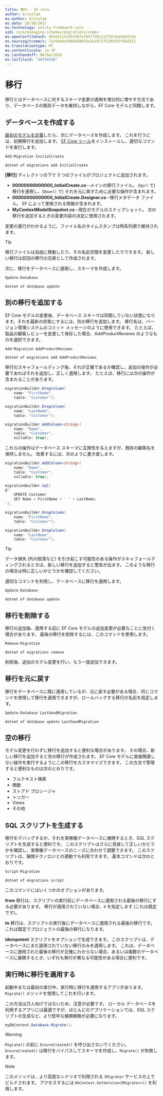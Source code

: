 ```yaml
---
title: 移行 - EF Core
author: bricelam
ms.author: bricelam
ms.date: 10/30/2017
ms.technology: entity-framework-core
uid: core/managing-schemas/migrations/index
ms.openlocfilehash: dd164125c053497af94773011127853ad10d27a6
ms.sourcegitcommit: 72e59e6af86b568653e1b29727529dfd7f65d312
ms.translationtype: HT
ms.contentlocale: ja-JP
ms.lasthandoff: 06/04/2018
ms.locfileid: "34754510"
---
```

<a name="migrations"></a>移行
==========
移行とはデータベースに対するスキーマ変更の適用を増分的に増やす方法であり、データベースの既存データを維持しながら、EF Core モデルと同期します。

<a name="creating-the-database"></a>データベースを作成する
---------------------
[最初のモデルを定義][1]したら、次にデータベースを作成します。 これを行うには、初期移行を追加します。
[EF Core ツール][2]をインストールし、適切なコマンドを実行します。

``` powershell
Add-Migration InitialCreate
```
``` Console
dotnet ef migrations add InitialCreate
```

**[移行]** ディレクトリの下で 3 つのファイルがプロジェクトに追加されます。

* **00000000000000_InitialCreate.cs**--メインの移行ファイル。 (`Up()` で) 移行を適用し、(`Down()` で) それを元に戻すために必要な操作が含まれます。
* **00000000000000_InitialCreate.Designer.cs**--移行メタデータ ファイル。 EF によって使用される情報が含まれます。
* **MyContextModelSnapshot.cs**--現在のモデルのスナップショット。 次の移行を追加するときの変更内容の決定に使用されます。

変更の進行がわかるように、ファイル名のタイムスタンプは時系列順で維持されます。

> [!TIP]
> 移行ファイルは自由に移動したり、その名前空間を変更したりできます。 新しい移行は前回の移行の兄弟として作成されます。

次に、移行をデータベースに適用し、スキーマを作成します。

``` powershell
Update-Database
```
``` Console
dotnet ef database update
```

<a name="adding-another-migration"></a>別の移行を追加する
------------------------
EF Core モデルの変更後、データベース スキーマは同期していない状態になります。それを最新の状態にするには、別の移行を追加します。 移行名は、バージョン管理システムのコミット メッセージのように使用できます。 たとえば、製品の顧客レビューを変更して保存した場合、*AddProductReviews* のようなものを選択できます。

``` powershell
Add-Migration AddProductReviews
```
``` Console
dotnet ef migrations add AddProductReviews
```

移行のスキャフォールディング後、それが正確であるか確認し、追加の操作が必要であればそれを追加し、正しく適用します。 たとえば、移行には次の操作が含まれることがあります。

``` csharp
migrationBuilder.DropColumn(
    name: "FirstName",
    table: "Customer");

migrationBuilder.DropColumn(
    name: "LastName",
    table: "Customer");

migrationBuilder.AddColumn<string>(
    name: "Name",
    table: "Customer",
    nullable: true);
```

これらの操作はデータベース スキーマに互換性を与えますが、既存の顧客名を保持しません。 改善するには、次のように書き直します。

``` csharp
migrationBuilder.AddColumn<string>(
    name: "Name",
    table: "Customer",
    nullable: true);

migrationBuilder.Sql(
@"
    UPDATE Customer
    SET Name = FirstName + ' ' + LastName;
");

migrationBuilder.DropColumn(
    name: "FirstName",
    table: "Customer");

migrationBuilder.DropColumn(
    name: "LastName",
    table: "Customer");
```

> [!TIP]
> データ損失 (列の脱落など) を引き起こす可能性のある操作がスキャフォールディングされるときは、新しい移行を追加すると警告が出ます。 このような移行の場合は特に正しいかどうかを確認してください。

適切なコマンドを利用し、データベースに移行を適用します。

``` powershell
Update-Database
```
``` Console
dotnet ef database update
```

<a name="removing-a-migration"></a>移行を削除する
--------------------
移行の追加後、適用する前に EF Core モデルの追加変更が必要なことに気付く場合があります。
最後の移行を削除するには、このコマンドを使用します。

``` powershell
Remove-Migration
```
``` Console
dotnet ef migrations remove
```

削除後、追加のモデル変更を行い、もう一度追加できます。

<a name="reverting-a-migration"></a>移行を元に戻す
---------------------
移行をデータベースに既に適用しているが、元に戻す必要がある場合、同じコマンドを使用して移行を適用できますが、ロールバックする移行の名前を指定します。

``` powershell
Update-Database LastGoodMigration
```
``` Console
dotnet ef database update LastGoodMigration
```

<a name="empty-migrations"></a>空の移行
----------------
モデル変更を行わずに移行を追加すると便利な場合があります。 その場合、新しい移行を追加すると空の移行が作成されます。 EF Core モデルに直接関連しない操作を実行するようにこの移行をカスタマイズできます。
この方法で管理すると便利なものは次のとおりです。

* フルテキスト検索
* 関数
* ストアド プロシージャ
* トリガー
* Views
* その他

<a name="generating-a-sql-script"></a>SQL スクリプトを生成する
-----------------------
移行をデバッグするか、それを実稼働データベースに展開するとき、SQL スクリプトを生成すると便利です。 このスクリプトはさらに見直して正しいかどうかを確認し、実稼働データベースのニーズに合わせて調整できます。 このスクリプトは、展開テクノロジとの連動でも利用できます。 基本コマンドは次のとおりです。

``` powershell
Script-Migration
```
``` Console
dotnet ef migrations script
```

このコマンドにはいくつかのオプションがあります。

**from** 移行は、スクリプトの実行前にデータベースに適用される最後の移行にする必要があります。 移行が適用されていない場合、`0` を指定します (これは既定です)。

**to** 移行は、スクリプトの実行後にデータベースに適用される最後の移行です。 これは既定でプロジェクトの最後の移行になります。

**idempotent** スクリプトをオプションで生成できます。 このスクリプトは、データベースにまだ適用されていない移行のみを適用します。 これは、データベースに適用された最後の移行が正確にわからない場合、あるいは複数のデータベースに展開するとき、いずれも移行が異なる可能性がある場合に便利です。

<a name="applying-migrations-at-runtime"></a>実行時に移行を適用する
------------------------------
起動中または最初の実行中、実行時に移行を適用するアプリがあります。 `Migrate()` メソッドを使用してこれを行います。

この方法は万人向けではないため、注意が必要です。 ローカル データベースを利用するアプリには最適ですが、ほとんどのアプリケーションでは、SQL スクリプトの生成など、より堅牢な展開戦略が必要になります。

``` csharp
myDbContext.Database.Migrate();
```

> [!WARNING]
> `Migrate()` の前に `EnsureCreated()` を呼び出さないでください。 `EnsureCreated()` は移行をバイパスしてスキーマを作成し、`Migrate()` が失敗します。

> [!NOTE]
> このメソッドは、より高度なシナリオで利用される `IMigrator` サービスの上でビルドされます。 アクセスするには `DbContext.GetService<IMigrator>()` を利用します。


  [1]: ../../modeling/index.md
  [2]: ../../miscellaneous/cli/index.md
